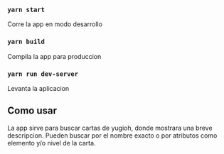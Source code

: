 ### `yarn start`

Corre la app en modo desarrollo

### `yarn build`

Compila la app para produccion

### `yarn run dev-server`

Levanta la aplicacion


## Como usar

La app sirve para buscar cartas de yugioh, donde mostrara una breve descripcion.
Pueden buscar por el nombre exacto o por atributos como elemento y/o nivel de la carta.
